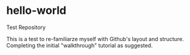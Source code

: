 # hello-world
Test Repository

This is a test to re-familiarze myself with Github's layout and structure. Completing the initial "walkthrough" tutorial as suggested.
